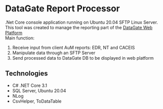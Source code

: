 # DataGate Report Processor

.Net Core console application running on Ubuntu 20.04 SFTP Linux Server.
This tool was created to manage the reporting part of the [DataGate Web Platform](https://github.com/PhilShishov/DataGate) </br>
Main function:
 1. Receive input from client AuM reports: EDR, NT and CACEIS
 2. Manipulate data through an SFTP Server
 3. Send processed data to DataGate DB to be displayed in web platform

## Technologies
* C# .NET Core 3.1
* SQL Server, Ubuntu 20.04
* NLog
* CsvHelper, ToDataTable
